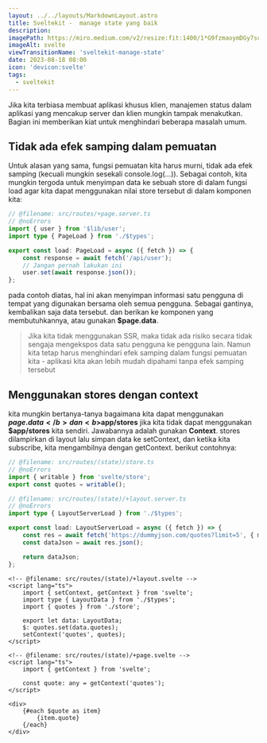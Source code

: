 ```yaml
---
layout: ../../layouts/MarkdownLayout.astro
title: Sveltekit -  manage state yang baik
description:
imagePath: https://miro.medium.com/v2/resize:fit:1400/1*G9fzmaoymDGy7scbkgpC7A.png
imageAlt: svelte
viewTransitionName: 'sveltekit-manage-state'
date: 2023-08-18 08:00
icon: 'devicon:svelte'
tags:
  - sveltekit
---
```


Jika kita terbiasa membuat aplikasi khusus klien, manajemen status dalam aplikasi yang mencakup server dan klien mungkin tampak menakutkan. Bagian ini memberikan kiat untuk menghindari beberapa masalah umum.

## Tidak ada efek samping dalam pemuatan

Untuk alasan yang sama, fungsi pemuatan kita harus murni, tidak ada efek samping (kecuali mungkin sesekali console.log(...)). Sebagai contoh, kita mungkin tergoda untuk menyimpan data ke sebuah store di dalam fungsi load agar kita dapat menggunakan nilai store tersebut di dalam komponen kita: <br>

```ts
// @filename: src/routes/+page.server.ts
// @noErrors
import { user } from '$lib/user';
import type { PageLoad } from './$types';

export const load: PageLoad = async ({ fetch }) => {
	const response = await fetch('/api/user');
	// Jangan pernah lakukan ini
	user.set(await response.json());
};
```

pada contoh diatas, hal ini akan menyimpan informasi satu pengguna di tempat yang digunakan bersama oleh semua pengguna. Sebagai gantinya, kembalikan saja data tersebut. dan berikan ke komponen yang membutuhkannya, atau gunakan <b>$page.data</b>.

<blockquote>
Jika kita tidak menggunakan SSR, maka tidak ada risiko secara tidak sengaja mengekspos data satu pengguna ke pengguna lain. Namun kita tetap harus menghindari efek samping dalam fungsi pemuatan kita - aplikasi kita akan lebih mudah dipahami tanpa efek samping tersebut
</blockquote>

## Menggunakan stores dengan context

kita mungkin bertanya-tanya bagaimana kita dapat menggunakan <b>$page.data</b> dan <b>$app/stores</b> jika kita tidak dapat menggunakan <b>$app/stores</b> kita sendiri. Jawabannya adalah gunakan <b>Context</b>. stores dilampirkan di layout lalu simpan data ke setContext, dan ketika kita subscribe, kita mengambilnya dengan getContext. berikut contohnya:

```ts
// @filename: src/routes/(state)/store.ts
// @noErrors
import { writable } from 'svelte/store';
export const quotes = writable();
```

```ts
// @filename: src/routes/(state)/+layout.server.ts
// @noErrors
import type { LayoutServerLoad } from './$types';

export const load: LayoutServerLoad = async ({ fetch }) => {
	const res = await fetch('https://dummyjson.com/quotes?limit=5', { method: 'GET' });
	const dataJson = await res.json();

	return dataJson;
};
```

```svelte
<!-- @filename: src/routes/(state)/+layout.svelte -->
<script lang="ts">
	import { setContext, getContext } from 'svelte';
	import type { LayoutData } from './$types';
	import { quotes } from './store';

	export let data: LayoutData;
	$: quotes.set(data.quotes);
	setContext('quotes', quotes);
</script>
```

```svelte
<!-- @filename: src/routes/(state)/+page.svelte -->
<script lang="ts">
	import { getContext } from 'svelte';

	const quote: any = getContext('quotes');
</script>

<div>
	{#each $quote as item}
		{item.quote}
	{/each}
</div>
```
